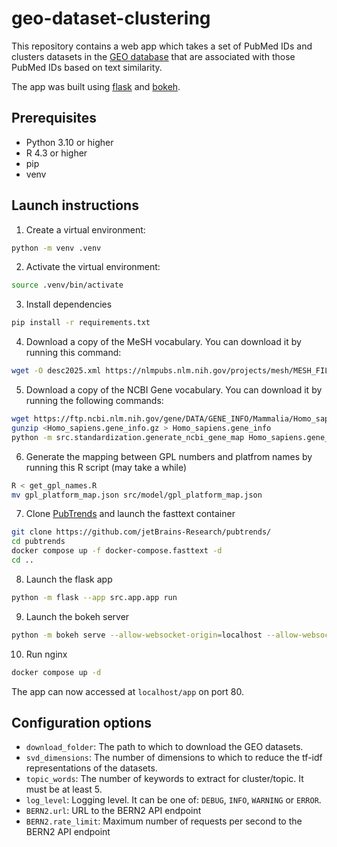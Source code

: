 # geo-dataset-clustering
This repository contains a web app which takes a set of PubMed IDs and clusters datasets in the [GEO database](https://www.ncbi.nlm.nih.gov/gds/) that are associated with those PubMed IDs based on text similarity.

The app was built using [flask](https://flask.palletsprojects.com/en/stable/) and [bokeh](https://bokeh.org/).

## Prerequisites
- Python 3.10 or higher
- R 4.3 or higher
- pip
- venv



## Launch instructions
1. Create a virtual environment:
```bash
python -m venv .venv
```
2. Activate the virtual environment:
```bash
source .venv/bin/activate
```
3. Install dependencies
```bash
pip install -r requirements.txt
```
4. Download a copy of the MeSH vocabulary. You can download it by running this command:
```bash 
wget -O desc2025.xml https://nlmpubs.nlm.nih.gov/projects/mesh/MESH_FILES/xmlmesh/desc2025.xml
```
5. Download a copy of the NCBI Gene vocabulary. You can download it by running the following commands:
```bash
wget https://ftp.ncbi.nlm.nih.gov/gene/DATA/GENE_INFO/Mammalia/Homo_sapiens.gene_info.gz
gunzip <Homo_sapiens.gene_info.gz > Homo_sapiens.gene_info
python -m src.standardization.generate_ncbi_gene_map Homo_sapiens.gene_info gene_ontology_map.json
```
6. Generate the mapping between GPL numbers and platfrom names by running this R script (may take a while)
```bash
R < get_gpl_names.R
mv gpl_platform_map.json src/model/gpl_platform_map.json
```
7. Clone [PubTrends](https://github.com/jetBrains-Research/pubtrends/) and launch the fasttext container
```bash
git clone https://github.com/jetBrains-Research/pubtrends/
cd pubtrends
docker compose up -f docker-compose.fasttext -d
cd ..
```
8. Launch the flask app
```bash
python -m flask --app src.app.app run
```
9. Launch the bokeh server
```bash
python -m bokeh serve --allow-websocket-origin=localhost --allow-websocket-origin=localhost:5006 --show src/visualization/sunburst_server
```
10. Run nginx
```bash
docker compose up -d
```

The app can now accessed at `localhost/app` on port 80.

## Configuration options
- `download_folder`: The path to which to download the GEO datasets.
- `svd_dimensions`: The number of dimensions to which to reduce the tf-idf representations of the datasets.
- `topic_words`: The number of keywords to extract for cluster/topic. It must be at least 5.
- `log_level`: Logging level. It can be one of: `DEBUG`, `INFO`, `WARNING` or `ERROR`.
- `BERN2.url`: URL to the BERN2 API endpoint
- `BERN2.rate_limit`: Maximum number of requests per second to the BERN2 API endpoint


